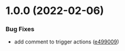 # 1.0.0 (2022-02-06)


### Bug Fixes

* add comment to trigger actions ([e499009](https://github.com/TnLCommunity/protos-corndogs/commit/e4990090fa94e05b5c779778089f557b09ae4a1d))
